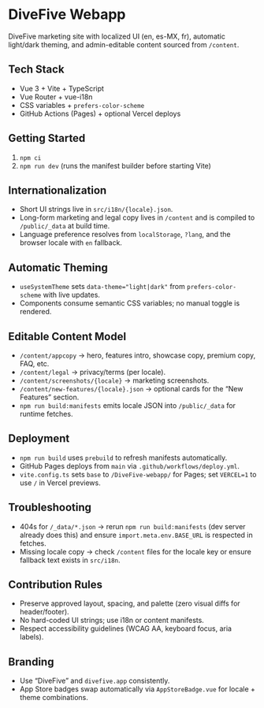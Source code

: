 # DiveFive Webapp

DiveFive marketing site with localized UI (en, es-MX, fr), automatic light/dark theming, and admin-editable content sourced from `/content`.

## Tech Stack
- Vue 3 + Vite + TypeScript
- Vue Router + vue-i18n
- CSS variables + `prefers-color-scheme`
- GitHub Actions (Pages) + optional Vercel deploys

## Getting Started
1. `npm ci`
2. `npm run dev` (runs the manifest builder before starting Vite)

## Internationalization
- Short UI strings live in `src/i18n/{locale}.json`.
- Long-form marketing and legal copy lives in `/content` and is compiled to `/public/_data` at build time.
- Language preference resolves from `localStorage`, `?lang`, and the browser locale with `en` fallback.

## Automatic Theming
- `useSystemTheme` sets `data-theme="light|dark"` from `prefers-color-scheme` with live updates.
- Components consume semantic CSS variables; no manual toggle is rendered.

## Editable Content Model
- `/content/appcopy` → hero, features intro, showcase copy, premium copy, FAQ, etc.
- `/content/legal` → privacy/terms (per locale).
- `/content/screenshots/{locale}` → marketing screenshots.
- `/content/new-features/{locale}.json` → optional cards for the “New Features” section.
- `npm run build:manifests` emits locale JSON into `/public/_data` for runtime fetches.

## Deployment
- `npm run build` uses `prebuild` to refresh manifests automatically.
- GitHub Pages deploys from `main` via `.github/workflows/deploy.yml`.
- `vite.config.ts` sets `base` to `/DiveFive-webapp/` for Pages; set `VERCEL=1` to use `/` in Vercel previews.

## Troubleshooting
- 404s for `/_data/*.json` → rerun `npm run build:manifests` (dev server already does this) and ensure `import.meta.env.BASE_URL` is respected in fetches.
- Missing locale copy → check `/content` files for the locale key or ensure fallback text exists in `src/i18n`.

## Contribution Rules
- Preserve approved layout, spacing, and palette (zero visual diffs for header/footer).
- No hard-coded UI strings; use i18n or content manifests.
- Respect accessibility guidelines (WCAG AA, keyboard focus, aria labels).

## Branding
- Use “DiveFive” and `divefive.app` consistently.
- App Store badges swap automatically via `AppStoreBadge.vue` for locale + theme combinations.

